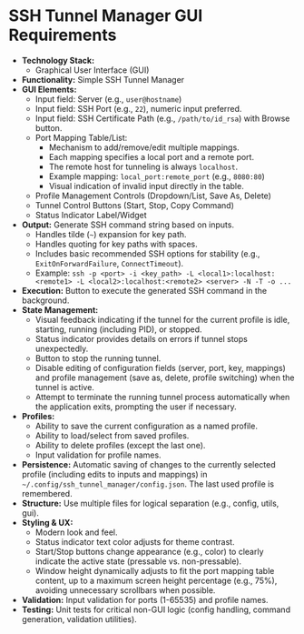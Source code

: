 # SSH Tunnel Manager GUI Requirements

- **Technology Stack:**
    - Graphical User Interface (GUI)
- **Functionality:** Simple SSH Tunnel Manager
- **GUI Elements:**
    - Input field: Server (e.g., `user@hostname`)
    - Input field: SSH Port (e.g., `22`), numeric input preferred.
    - Input field: SSH Certificate Path (e.g., `/path/to/id_rsa`) with Browse button.
    - Port Mapping Table/List:
        - Mechanism to add/remove/edit multiple mappings.
        - Each mapping specifies a local port and a remote port.
        - The remote host for tunneling is always `localhost`.
        - Example mapping: `local_port:remote_port` (e.g., `8080:80`)
        - Visual indication of invalid input directly in the table.
    - Profile Management Controls (Dropdown/List, Save As, Delete)
    - Tunnel Control Buttons (Start, Stop, Copy Command)
    - Status Indicator Label/Widget
- **Output:** Generate SSH command string based on inputs.
    - Handles tilde (`~`) expansion for key path.
    - Handles quoting for key paths with spaces.
    - Includes basic recommended SSH options for stability (e.g., `ExitOnForwardFailure`, `ConnectTimeout`).
    - Example: `ssh -p <port> -i <key_path> -L <local1>:localhost:<remote1> -L <local2>:localhost:<remote2> <server> -N -T -o ...`
- **Execution:** Button to execute the generated SSH command in the background.
- **State Management:**
    - Visual feedback indicating if the tunnel for the current profile is idle, starting, running (including PID), or stopped.
    - Status indicator provides details on errors if tunnel stops unexpectedly.
    - Button to stop the running tunnel.
    - Disable editing of configuration fields (server, port, key, mappings) and profile management (save as, delete, profile switching) when the tunnel is active.
    - Attempt to terminate the running tunnel process automatically when the application exits, prompting the user if necessary.
- **Profiles:**
    - Ability to save the current configuration as a named profile.
    - Ability to load/select from saved profiles.
    - Ability to delete profiles (except the last one).
    - Input validation for profile names.
- **Persistence:** Automatic saving of changes to the currently selected profile (including edits to inputs and mappings) in `~/.config/ssh_tunnel_manager/config.json`. The last used profile is remembered.
- **Structure:** Use multiple files for logical separation (e.g., config, utils, gui).
- **Styling & UX:**
    - Modern look and feel.
    - Status indicator text color adjusts for theme contrast.
    - Start/Stop buttons change appearance (e.g., color) to clearly indicate the active state (pressable vs. non-pressable).
    - Window height dynamically adjusts to fit the port mapping table content, up to a maximum screen height percentage (e.g., 75%), avoiding unnecessary scrollbars when possible.
- **Validation:** Input validation for ports (1-65535) and profile names.
- **Testing:** Unit tests for critical non-GUI logic (config handling, command generation, validation utilities). 